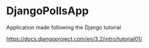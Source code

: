 # DjangoPollsApp
Application made following the Django tutorial

https://docs.djangoproject.com/en/3.2/intro/tutorial01/

